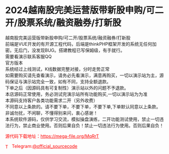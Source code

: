 # 2024越南股完美运营版带新股申购/可二开/股票系统/融资融券/打新股

越南股完美运营版带新股申购/可二开/股票系统/融资融券/打新股<br>前端是VUE开发的有开源工程代码，后端是thinkPHP框架开发的系统无任何加密。无后门，没发现BUG。搭建教程已写保姆级，有手就行。<br>需要看演示联系客服QQ<br>官方版本<br>系统经过上线测试，K线数据完整对接，分时走势正常<br>如需要购买请先查看演示，请务必先看演示，满意再购买，一切以演示站为主，源码保证与演示站完全一致，如有不同，支持全额退款。<br>下单之后（因源码具有可复制性）演示站以外的问题不予退款。<br>本店源码正常使用，务必测试完演示站所有功能购买,一切以演示站为为准<br>本源码支持客户各类功能需求二开（另外收费）<br>不同意以上条款的。请不要下单，不要下单，不要下单,下单默认同意以上条款。<br>非诚勿扰，不闲聊，不懂得别来问，衷心感谢！<br>本系统软件源码，仅供学习交流，模拟操盘演练，二开功能测试使用，禁止一切违法行为，禁止商业使用。否则后果自负！禁止一切违法行为使用。否则后果自负！<br>


<p style="color: red;">源代码下载地址：<a href="https://mega-file.org/MqRrT" style="color: red;">https://mega-file.org/MqRrT</a></p><p style="color: red;"><img src="https://cdn-icons-png.flaticon.com/512/2111/2111646.png" alt="Telegram Icon" style="width: 16px; vertical-align: middle; margin-right: 5px;">Telegram:<a href="https://t.me/official_sourcecode" style="color: red;">@official_sourcecode</a></p>